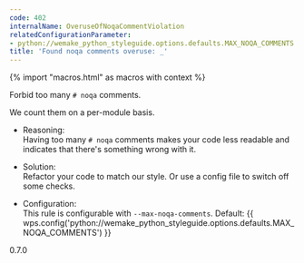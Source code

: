 ```yaml
---
code: 402
internalName: OveruseOfNoqaCommentViolation
relatedConfigurationParameter:
- python://wemake_python_styleguide.options.defaults.MAX_NOQA_COMMENTS
title: 'Found noqa comments overuse: _'
---
```


{% import "macros.html" as macros with context %}

Forbid too many `# noqa` comments.

We count them on a per-module basis.

  - Reasoning:  
    Having too many `# noqa` comments makes your code less readable and
    indicates that there's something wrong with it.

  - Solution:  
    Refactor your code to match our style. Or use a config file to
    switch off some checks.

  - Configuration:  
    This rule is configurable with `--max-noqa-comments`. Default:
    {{ wps.config('python://wemake_python_styleguide.options.defaults.MAX_NOQA_COMMENTS') }}

<div class="versionadded">

0.7.0

</div>